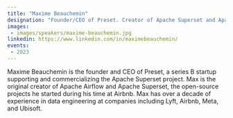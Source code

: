 ```yaml
---
title: "Maxime Beauchemin"
designation: "Founder/CEO of Preset. Creator of Apache Superset and Apache Airflow"
images:
 - images/speakers/maxime-beauchemin.jpg
linkedin: https://www.linkedin.com/in/maximebeauchemin/
events:
 - 2023
---
```


Maxime Beauchemin is the founder and CEO of Preset, a series B startup supporting and commercializing the Apache Superset project. Max is the original creator of Apache Airflow and Apache Superset, the open-source projects he started during his time at Airbnb. Max has over a decade of experience in data engineering at companies including Lyft, Airbnb, Meta, and Ubisoft.